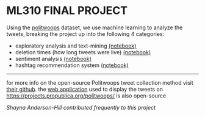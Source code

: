 # ML310 FINAL PROJECT
Using the [politwoops](https://projects.propublica.org/politwoops/) dataset, we use machine learning to analyze the tweets, breaking the project up into the following 4 categories:
  * exploratory analysis and text-mining [(notebook)](https://github.com/barlaensdoonn/deletweet/blob/master/notebooks/deletweet-text-mining.ipynb "text-mining notebook")
  * deletion times (how long tweets were live) [(notebook)](https://github.com/barlaensdoonn/deletweet/blob/master/notebooks/deletweet-deletion-times.ipynb "deletion times notebook")
  * sentiment analysis [(notebook)](https://github.com/barlaensdoonn/deletweet/blob/master/notebooks/deletweet-sentiment-analysis.ipynb "sentiment analysis notebook")
  * hashtag recommendation system [(notebook)](https://github.com/barlaensdoonn/ML310-final-project/blob/master/notebooks/deletweet-hashtag-recommender.ipynb "hashtag recommender notebook")

***
for more info on the open-source Politwoops tweet collection method visit [their github](https://github.com/propublica/politwoops-tweet-collector "politwoops tweet collector"). the [web application](https://github.com/propublica/politwoops "politwoops web front end") used to display the tweets on <https://projects.propublica.org/politwoops/> is also open-source

*Shayna Anderson-Hill contributed frequently to this project*
